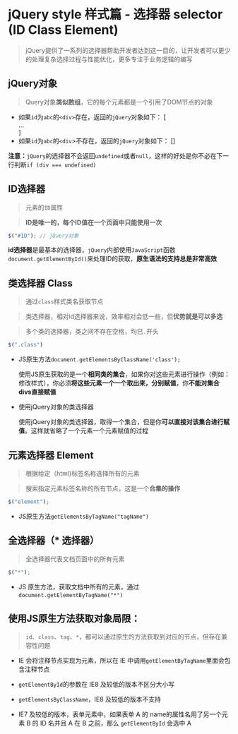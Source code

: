 # jQuery style 样式篇 - 选择器 selector (ID Class Element)

> jQuery提供了一系列的选择器帮助开发者达到这一目的，让开发者可以更少的处理复杂选择过程与性能优化，更多专注于业务逻辑的编写

## jQuery对象

> Query对象**类似数组**，它的每个元素都是一个引用了DOM节点的对象

* 如果`id`为`abc`的`<div>`存在，返回的`jQuery`对象如下：
    [<div id="abc">...</div>]
* 如果`id`为`abc`的`<div`>不存在，返回的`jQuery`对象如下：
	[]

**注意：**`jQuery`的选择器不会返回`undefined`或者`null`，这样的好处是你不必在下一行判断`if (div === undefined)`

## ID选择器 

> 元素的`ID`属性

> **ID是唯一的，每个ID值在一个页面中只能使用一次**

```js
$("#ID"); // jQuery对象
```
**id选择器**是最基本的选择器，`jQuery`内部使用`JavaScript`函数`document.getElementById()`来处理ID的获取，**原生语法的支持总是非常高效**

## 类选择器 Class

> 通过`class`样式类名获取节点

> 类选择器，相对id选择器来说，效率相对会低一些，但**优势就是可以多选**

> 多个类的选择器，类之间不存在空格，均已`.`开头

```js
$(".class")
```

* JS原生方法`document.getElementsByClassName('class');`

	使用JS原生获取的是一个**相同类的集合**，如果你对这些元素进行操作（例如：修改样式），你必须**将这些元素一个一个取出来，分别赋值**，你**不能对集合divs直接赋值**

* 使用jQuery对象的类选择器

	使用jQuery对象的类选择器，取得一个集合，但是你**可以直接对该集合进行赋值**。这样就省略了一个元素一个元素赋值的过程

## 元素选择器 Element

> 根据给定（html)标签名称选择所有的元素

> 搜索指定元素标签名称的所有节点，这是一个**合集的操作**

```js
$("element");
```

* JS原生方法`getElementsByTagName("tagName")`

## 全选择器（* 选择器）

> 全选择器代表文档页面中的所有元素

```js
$("*");
```

* JS 原生方法，获取文档中所有的元素，通过`document.getElementByTagName("*")`

## 使用JS原生方法获取对象局限：

> `id`、`class`、`tag`、`*`，都可以通过原生的方法获取到对应的节点，但存在兼容性问题

* IE 会将注释节点实现为元素，所以在 IE 中调用`getElementByTagName`里面会包含注释节点

* `getElementById`的参数在 IE8 及较低的版本不区分大小写

* `getElementsByClassName`，IE8 及较低的版本不支持

* IE7 及较低的版本，表单元素中，如果表单 A 的 name的属性名用了另一个元素 B 的 ID 名并且 A 在 B 之前，那么 `getElementById` 会选中 A
